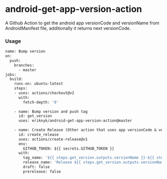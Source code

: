 # android-get-app-version-action

A Github Action to get the android app versionCode and versionName from AndroidManifest file, additionally it returns next versionCode.

### Usage

```Dockerfile
name: Bump version
on:
  push:
    branches:
      - master
jobs:
  build:
    runs-on: ubuntu-latest
    steps:
    - uses: actions/checkout@v2
      with:
        fetch-depth: '0'
    
    - name: Bump version and push tag
      id: get_version
      uses: eriknyk/android-get-app-version-action@master
    
    - name: Create Release (Other action that uses app versionCode & versionName)
      id: create_release
      uses: actions/create-release@v1
      env:
        GITHUB_TOKEN: ${{ secrets.GITHUB_TOKEN }}
      with:
        tag_name: '${{ steps.get_version.outputs.versionName }}-${{ steps.get_version.outputs.nextVersionCode }}'
        release_name: 'Release ${{ steps.get_version.outputs.versionName }}-${{ steps.get_version.outputs.nextVersionCode }}'
        draft: false
        prerelease: false
```

